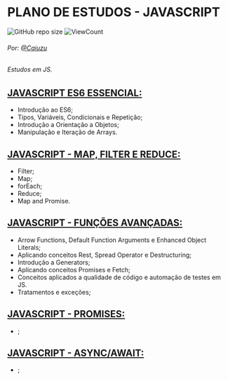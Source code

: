 # PLANO DE ESTUDOS - JAVASCRIPT
![GitHub repo size](https://img.shields.io/github/repo-size/Caiuzu/javascript-stack)
![ViewCount](https://views.whatilearened.today/views/github/Caiuzu/javascript-stack.svg)

###### Por: [@Caiuzu](https://github.com/Caiuzu)

###### Estudos em JS.
[JAVASCRIPT ES6 ESSENCIAL:](./JavaScript-ES6-Essencial)
---
 - Introdução ao ES6;
 - Tipos, Variáveis, Condicionais e Repetição;
 - Introdução a Orientação a Objetos;
 - Manipulação e Iteração de Arrays.


[JAVASCRIPT - MAP, FILTER E REDUCE:](./JavaScript-ES6-filter-map-reduce)
---
 - Filter;
 - Map;
 - forEach;
 - Reduce;
 - Map and Promise.

[JAVASCRIPT - FUNÇÕES AVANÇADAS:](./JavaScript-ES6-Advanced-Functions)
---
 - Arrow Functions, Default Function Arguments e Enhanced Object Literals;
 - Aplicando conceitos Rest, Spread Operator e Destructuring;
 - Introdução a Generators;
 - Aplicando conceitos Promises e Fetch;
 - Conceitos aplicados a qualidade de código e automação de testes em JS.
 - Tratamentos e exceções;

[JAVASCRIPT - PROMISES:](./JavaScript-ES6-Promises-AsyncAwait)
---
- ;

[JAVASCRIPT - ASYNC/AWAIT:](./JavaScript-ES6-Promises-AsyncAwait)
---
- ;
